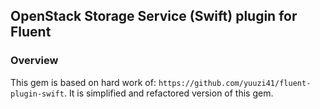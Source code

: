 ## OpenStack Storage Service (Swift) plugin for Fluent

### Overview

This gem is based on hard work of: `https://github.com/yuuzi41/fluent-plugin-swift`.
It is simplified and refactored version of this gem.
